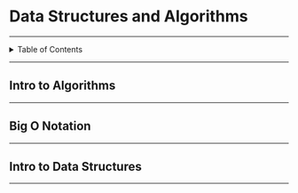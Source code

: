 # Data Structures and Algorithms

---

<details markdown="1">
  <summary>Table of Contents</summary>

-

</details>

---

## Intro to Algorithms

---

## Big O Notation

---

## Intro to Data Structures

---
